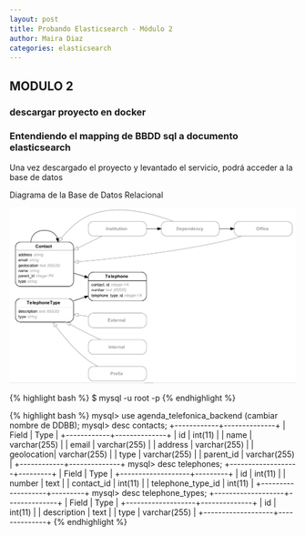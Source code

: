```yaml
---
layout: post
title: Probando Elasticsearch - Módulo 2
author: Maira Diaz
categories: elasticsearch
---
```

##  MODULO 2

### descargar proyecto en docker

### Entendiendo el mapping de BBDD sql a documento elasticsearch

Una vez descargado el proyecto y levantado el servicio, podrá acceder a la base de datos 

Diagrama de la Base de Datos Relacional

![Diagrama Base de datos Relacional](/assets/images/elasticsearch-modules/phonebook-db.png)

{% highlight bash %}
$ mysql -u root -p
{% endhighlight %}

{% highlight bash %}
mysql> use agenda_telefonica_backend (cambiar nombre de DDBB);
mysql> desc contacts;
+------------+--------------+
| Field      | Type         |
+------------+--------------+
| id         | int(11)      |
| name       | varchar(255) |
| email      | varchar(255) |
| address    | varchar(255) |
| geolocation| varchar(255) |
| type       | varchar(255) |
| parent_id  | varchar(255) |
+------------+--------------+
mysql> desc telephones;
+-------------------+---------+
| Field             | Type    |
+-------------------+---------+
| id                | int(11) |
| number            | text    |
| contact_id        | int(11) |
| telephone_type_id | int(11) |
+-------------------+---------+
mysql> desc telephone_types;
+-------------------+--------------+
| Field             | Type         |
+-------------------+--------------+
| id                | int(11)      |
| description       | text         |
| type              | varchar(255) |
+-------------------+--------------+
{% endhighlight %}



